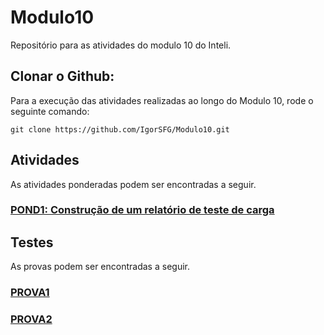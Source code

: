 # Modulo10
Repositório para as atividades do modulo 10 do Inteli.

## Clonar o Github:
Para a execução das atividades realizadas ao longo do Modulo 10, rode o seguinte comando:
```
git clone https://github.com/IgorSFG/Modulo10.git
```

## Atividades
As atividades ponderadas podem ser encontradas a seguir.

### [POND1: Construção de um relatório de teste de carga](https://github.com/IgorSFG/Modulo10/tree/main/src/pond1)

## Testes
As provas podem ser encontradas a seguir.

### [PROVA1](https://github.com/IgorSFG/Modulo9/tree/main/tests/test1)
### [PROVA2](https://github.com/IgorSFG/Modulo9/tree/main/tests/test2)

